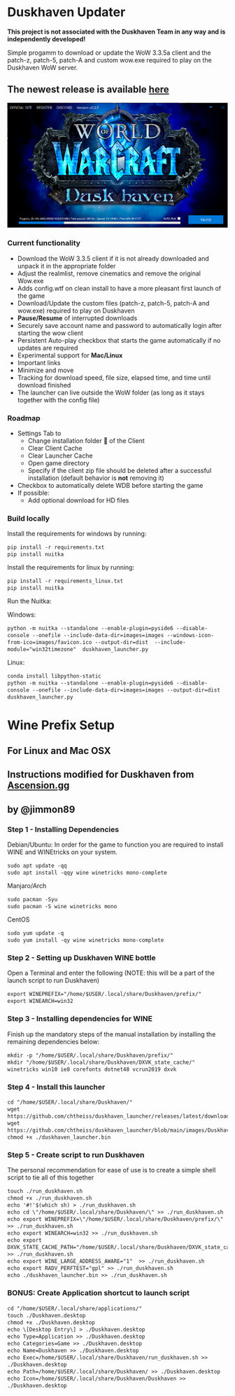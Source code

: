 # Duskhaven Updater

**This project is not associated with the Duskhaven Team in any way and is independently developed!**

Simple progamm to download or update the WoW 3.3.5a client and the patch-z, patch-5, patch-A and custom wow.exe required to play on the Duskhaven WoW server.

## **The newest release is available [here](https://github.com/chtheiss/duskhaven_launcher/releases/latest/)**

<p align="center">
    <img src="https://github.com/chtheiss/duskhaven_launcher/blob/main/readme-images/launcher.png" />
</p>

### Current functionality

- Download the WoW 3.3.5 client if it is not already downloaded and unpack it in the appropriate folder
- Adjust the realmlist, remove cinematics and remove the original Wow.exe
- Adds config.wtf on clean install to have a more pleasant first launch of the game
- Download/Update the custom files (patch-z, patch-5, patch-A and wow.exe) required to play on Duskhaven
- **Pause/Resume** of interrupted downloads
- Securely save account name and password to automatically login after starting the wow client
- Persistent Auto-play checkbox that starts the game automatically if no updates are required
- Experimental support for **Mac/Linux**
- Important links
- Minimize and move
- Tracking for download speed, file size, elapsed time, and time until download finished
- The launcher can live outside the WoW folder (as long as it stays together with the config file)

### Roadmap

- Settings Tab to
  - Change installation folder 📂 of the Client
  - Clear Client Cache
  - Clear Launcher Cache
  - Open game directory
  - Specify if the client zip file should be deleted after a successful installation (default behavior is **not** removing it)
- Checkbox to automatically delete WDB before starting the game
- If possible:
  - Add optional download for HD files

### Build locally

Install the requirements for windows by running:

```
pip install -r requirements.txt
pip install nuitka
```

Install the requirements for linux by running:

```
pip install -r requirements_linux.txt
pip install nuitka
```

Run the Nuitka:

Windows:

```
python -m nuitka --standalone --enable-plugin=pyside6 --disable-console --onefile --include-data-dir=images=images --windows-icon-from-ico=images/favicon.ico --output-dir=dist  --include-module="win32timezone"  duskhaven_launcher.py
```

Linux:

```
conda install libpython-static
python -m nuitka --standalone --enable-plugin=pyside6 --disable-console --onefile --include-data-dir=images=images --output-dir=dist  duskhaven_launcher.py
```

# Wine Prefix Setup

## **For Linux and Mac OSX**

## Instructions modified for Duskhaven from [Ascension.gg](https://ascension.gg/download/unix)

## by @jimmon89

### **Step 1 - Installing Dependencies**

Debian/Ubuntu:
In order for the game to function you are required to install WINE and WINEtricks on your system.

```
sudo apt update -qq
sudo apt install -qqy wine winetricks mono-complete
```

Manjaro/Arch

```
sudo pacman -Syu
sudo pacman -S wine winetricks mono
```

CentOS

```
sudo yum update -q
sudo yum install -qy wine winetricks mono-complete
```

### **Step 2 - Setting up Duskhaven WINE bottle**

Open a Terminal and enter the following
(NOTE: this will be a part of the launch script to run Duskhaven)

```
export WINEPREFIX="/home/$USER/.local/share/Duskhaven/prefix/"
export WINEARCH=win32
```

### **Step 3 - Installing dependencies for WINE**

Finish up the mandatory steps of the manual installation by installing the remaining dependencies below:

```
mkdir -p "/home/$USER/.local/share/Duskhaven/prefix/"
mkdir "/home/$USER/.local/share/Duskhaven/DXVK_state_cache/"
winetricks win10 ie8 corefonts dotnet48 vcrun2019 dxvk
```

### **Step 4 - Install this launcher**

```
cd "/home/$USER/.local/share/Duskhaven/"
wget https://github.com/chtheiss/duskhaven_launcher/releases/latest/download/duskhaven_launcher.bin
wget https://github.com/chtheiss/duskhaven_launcher/blob/main/images/Duskhaven.png
chmod +x ./duskhaven_launcher.bin
```

### **Step 5 - Create script to run Duskhaven**

The personal recommendation for ease of use is to create a simple shell script to tie all of this together

```
touch ./run_duskhaven.sh
chmod +x ./run_duskhaven.sh
echo '#!'$(which sh) > ./run_duskhaven.sh
echo cd \"/home/$USER/.local/share/Duskhaven/\" >> ./run_duskhaven.sh
echo export WINEPREFIX=\"/home/$USER/.local/share/Duskhaven/prefix/\" >> ./run_duskhaven.sh
echo export WINEARCH=win32 >> ./run_duskhaven.sh
echo export DXVK_STATE_CACHE_PATH="/home/$USER/.local/share/Duskhaven/DXVK_state_cache/" >> ./run_duskhaven.sh
echo export WINE_LARGE_ADDRESS_AWARE="1"  >> ./run_duskhaven.sh
echo export RADV_PERFTEST="gpl" >> ./run_duskhaven.sh
echo ./duskhaven_launcher.bin >> ./run_duskhaven.sh
```

### **BONUS: Create Application shortcut to launch script**

```
cd "/home/$USER/.local/share/applications/"
touch ./Duskhaven.desktop
chmod +x ./Duskhaven.desktop
echo \[Desktop Entry\] > ./Duskhaven.desktop
echo Type=Application >> ./Duskhaven.desktop
echo Categories=Game >> ./Duskhaven.desktop
echo Name=Duskhaven >> ./Duskhaven.desktop
echo Exec=/home/$USER/.local/share/Duskhaven/run_duskhaven.sh >> ./Duskhaven.desktop
echo Path=/home/$USER/.local/share/Duskhaven/ >> ./Duskhaven.desktop
echo Icon=/home/$USER/.local/share/Duskhaven/Duskhaven >> ./Duskhaven.desktop
```
